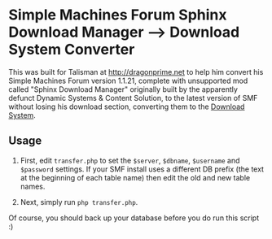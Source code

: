 # Simple Machines Forum Sphinx Download Manager --> Download System Converter

This was built for Talisman at http://dragonprime.net to help him convert his
Simple Machines Forum version 1.1.21, complete with unsupported mod called "Sphinx Download Manager"
originally built by the apparently defunct Dynamic Systems & Content Solution, to the
latest version of SMF without losing his download section, converting them to the [Download System](http://custom.simplemachines.org/mods/index.php?mod=992).

## Usage
1. First, edit `transfer.php` to set the `$server`, `$dbname`, `$username` and `$password` settings. If your 
SMF install uses a different DB prefix (the text at the beginning of each table name) then edit the old and new table names.

1. Next, simply run `php transfer.php`.

Of course, you should back up your database before you do run this script :)

